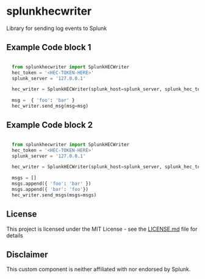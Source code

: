 # splunkhecwriter
Library for sending log events to Splunk

## Example Code block 1
```python

  from splunkhecwriter import SplunkHECWriter
  hec_token = '<HEC-TOKEN-HERE>'
  splunk_server = '127.0.0.1'

  hec_writer = SplunkHECWriter(splunk_host=splunk_server, splunk_hec_token=hec_token)

  msg =  { 'foo': 'bar' }
  hec_writer.send_msg(msg=msg)

```

## Example Code block 2
```python

  from splunkhecwriter import SplunkHECWriter
  hec_token = '<HEC-TOKEN-HERE>'
  splunk_server = '127.0.0.1'

  hec_writer = SplunkHECWriter(splunk_host=splunk_server, splunk_hec_token=hec_token)

  msgs = []
  msgs.append({ 'foo': 'bar' })
  msgs.append({ 'bar': 'foo'})
  hec_writer.send_msgs(msgs=msgs)

```

## License

This project is licensed under the MIT License - see the [LICENSE.md](LICENSE.md) file for details

## Disclaimer
This custom component is neither affiliated with nor endorsed by Splunk.
